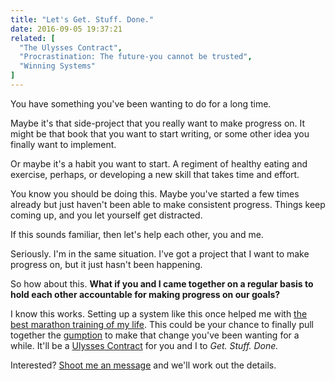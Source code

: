 ```yaml
---
title: "Let's Get. Stuff. Done."
date: 2016-09-05 19:37:21
related: [
  "The Ulysses Contract",
  "Procrastination: The future-you cannot be trusted",
  "Winning Systems"
]
---
```


You have something you've been wanting to do for a long time.

Maybe it's that side-project that you really want to make progress on. It might be that book that you want to start writing, or some other idea you finally want to implement.

Or maybe it's a habit you want to start. A regiment of healthy eating and exercise, perhaps, or developing a new skill that takes time and effort.

You know you should be doing this. Maybe you've started a few times already but just haven't been able to make consistent progress. Things keep coming up, and you let yourself get distracted.

If this sounds familiar, then let's help each other, you and me.

Seriously. I'm in the same situation. I've got a project that I want to make progress on, but it just hasn't been happening.

So how about this. **What if you and I came together on a regular basis to hold each other accountable for making progress on our goals?**

I know this works. Setting up a system like this once helped me with [the best marathon training of my life][1]. This could be your chance to finally pull together the [gumption][2] to make that change you've been wanting for a while. It'll be a [Ulysses Contract][3] for you and I to *Get. Stuff. Done.*

 [1]: http://windermeremarathon.blogspot.com/2011/05/thats-all-folks.html
 [2]: {{site.url}}/2014/03/29/gumption
 [3]: {{site.url}}/2012/11/11/ulysses-contract

Interested? [Shoot me an message][4] and we'll work out the details.

 [4]: {{site.url}}/contact
